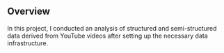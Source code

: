 ## Overview

In this project, I conducted an analysis of structured and semi-structured data derived from YouTube videos after setting up the necessary data infrastructure.
